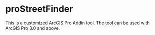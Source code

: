 # proStreetFinder
This is a customized ArcGIS Pro Addin tool. The tool can be used with ArcGIS Pro 3.0 and above.
